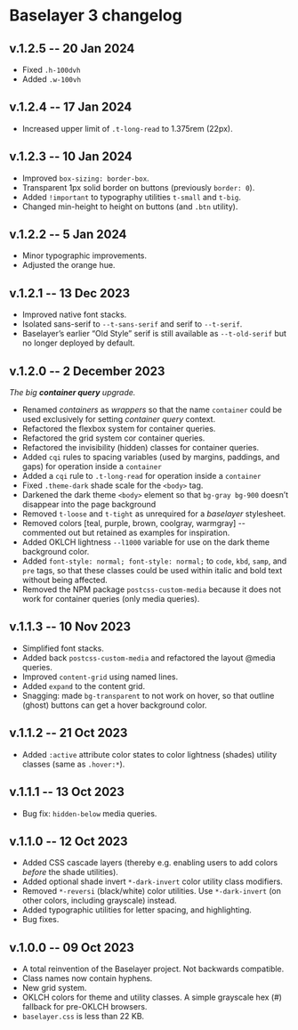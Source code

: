 <!-- 
• Increment version control numbers in
  README.md, baselayer.css, metadata.json,
  package.json, package-lock.json (x2), and
  this CHANGELOG.md
• Increment filesize in README.md, and
  metadata.json.
-->

# Baselayer 3 changelog

## v.1.2.5 -- 20 Jan 2024

* Fixed `.h-100dvh`
* Added `.w-100vh`

## v.1.2.4 -- 17 Jan 2024

* Increased upper limit of `.t-long-read` to 1.375rem (22px). 

## v.1.2.3 -- 10 Jan 2024

* Improved `box-sizing: border-box`.
* Transparent 1px solid border on buttons (previously `border: 0`).
* Added `!important` to typography utilities `t-small` and `t-big`.
* Changed min-height to height on buttons (and `.btn` utility).

## v.1.2.2 -- 5 Jan 2024

* Minor typographic improvements.
* Adjusted the orange hue.
 
## v.1.2.1 -- 13 Dec 2023

* Improved native font stacks.
* Isolated sans-serif to `--t-sans-serif` and serif to `--t-serif`.
* Baselayer’s earlier “Old Style” serif is still available as `--t-old-serif` but no longer deployed by default.

## v.1.2.0 -- 2 December 2023

_The big **container query** upgrade._

* Renamed _containers_ as _wrappers_ so that the name `container` could be used exclusively for setting _container query_ context.
* Refactored the flexbox system for container queries.
* Refactored the grid system cor container queries.
* Refactored the invisibility (hidden) classes for container queries.
* Added `cqi` rules to spacing variables (used by margins, paddings, and gaps) for operation inside a `container`
* Added a `cqi` rule to `.t-long-read` for operation inside a `container`
* Fixed `.theme-dark` shade scale for the `<body>` tag.
* Darkened the dark theme `<body>` element so that `bg-gray bg-900` doesn’t disappear into the page background
* Removed `t-loose` and `t-tight` as unrequired for a _baselayer_ stylesheet.
* Removed colors [teal, purple, brown, coolgray, warmgray] -- commented out but retained as examples for inspiration.
* Added OKLCH lightness `--l1000` variable for use on the dark theme background color.
* Added `font-style: normal; font-style: normal;` to `code`, `kbd`, `samp`, and `pre` tags, so that these classes could be used within italic and bold text without being affected.
* Removed the NPM package `postcss-custom-media` because it does not work for container queries (only media queries).

## v.1.1.3 -- 10 Nov 2023

* Simplified font stacks.
* Added back `postcss-custom-media` and refactored the layout @media queries.
* Improved `content-grid` using named lines.
* Added `expand` to the content grid.
* Snagging: made `bg-transparent` to not work on hover, so that outline (ghost) buttons can get a hover background color.

## v.1.1.2 -- 21 Oct 2023

* Added `:active` attribute color states to color lightness (shades) utility classes (same as `.hover:*`).

## v.1.1.1 -- 13 Oct 2023

* Bug fix: `hidden-below` media queries.

## v.1.1.0 -- 12 Oct 2023

* Added CSS cascade layers (thereby e.g. enabling users to add colors _before_ the shade utilities).
* Added optional shade invert `*-dark-invert` color utility class modifiers.
* Removed `*-reversi` (black/white) color utilities. Use `*-dark-invert` (on other colors, including grayscale) instead.
* Added typographic utilities for letter spacing, and highlighting.
* Bug fixes.

## v.1.0.0 -- 09 Oct 2023

* A total reinvention of the Baselayer project. Not backwards compatible. 
* Class names now contain hyphens. 
* New grid system.
* OKLCH colors for theme and utility classes. A simple grayscale hex (#) fallback for pre-OKLCH browsers.
* `baselayer.css` is less than 22 KB.